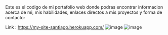 
Este es el codigo de mi portafolio web donde podras encontrar informacion acerca de mi, mis habilidades, enlaces directos a mis proyectos y forma de contacto:


Link : https://my-site-santiago.herokuapp.com/
![image](https://user-images.githubusercontent.com/64671549/142656054-fb304eb8-af1d-4a1d-8509-0a32613e689f.png)
![image](https://user-images.githubusercontent.com/64671549/142656085-deb1dda2-d0d8-4f9b-b963-37cd74fd1669.png)


